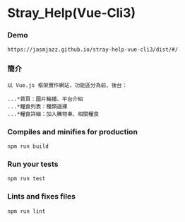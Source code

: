 # Stray_Help(Vue-Cli3)

### Demo
```
https://jasmjazz.github.io/stray-help-vue-cli3/dist/#/
```

### 簡介
```
以 Vue.js 框架實作網站，功能區分為前、後台：

...*首頁：圖片輪播、平台介紹
...*糧食列表：種類選擇
...*糧食詳細：加入購物車、相關糧食
```

### Compiles and minifies for production
```
npm run build
```

### Run your tests
```
npm run test
```

### Lints and fixes files
```
npm run lint
```
